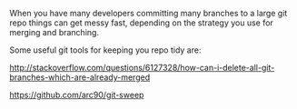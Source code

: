 When you have many developers committing many branches to a large git repo things can get messy fast, depending on the strategy you use for merging and branching.

Some useful git tools for keeping you repo tidy are:

http://stackoverflow.com/questions/6127328/how-can-i-delete-all-git-branches-which-are-already-merged

https://github.com/arc90/git-sweep

